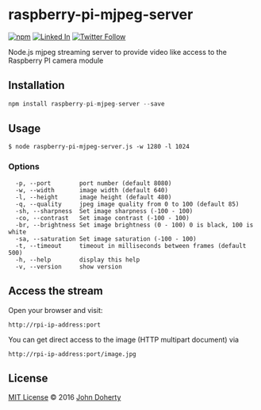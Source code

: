 # raspberry-pi-mjpeg-server
[![npm](https://img.shields.io/npm/dt/raspberry-pi-mjpeg-server.svg)](https://www.npmjs.com/package/raspberry-pi-mjpeg-server) [![Linked In](https://img.shields.io/badge/Linked-In-blue.svg)](https://www.linkedin.com/in/john-i-doherty) [![Twitter Follow](https://img.shields.io/twitter/follow/mrJohnDoherty.svg?style=social&label=Twitter&style=plastic)](https://twitter.com/mrJohnDoherty)

Node.js mjpeg streaming server to provide video like access to the Raspberry PI camera module

## Installation

```js
npm install raspberry-pi-mjpeg-server --save
```

## Usage

```
$ node raspberry-pi-mjpeg-server.js -w 1280 -l 1024
```

### Options

```
  -p, --port        port number (default 8080)
  -w, --width       image width (default 640)
  -l, --height      image height (default 480)
  -q, --quality     jpeg image quality from 0 to 100 (default 85)
  -sh, --sharpness  Set image sharpness (-100 - 100)
  -co, --contrast   Set image contrast (-100 - 100)
  -br, --brightness Set image brightness (0 - 100) 0 is black, 100 is white
  -sa, --saturation Set image saturation (-100 - 100)
  -t, --timeout     timeout in milliseconds between frames (default 500)
  -h, --help        display this help
  -v, --version     show version
```

## Access the stream

Open your browser and visit:

```
http://rpi-ip-address:port
```

You can get direct access to the image (HTTP multipart document) via 

```
http://rpi-ip-address:port/image.jpg
```

## License

[MIT License](LICENSE) &copy; 2016 [John Doherty](https://courseof.life/johndoherty)